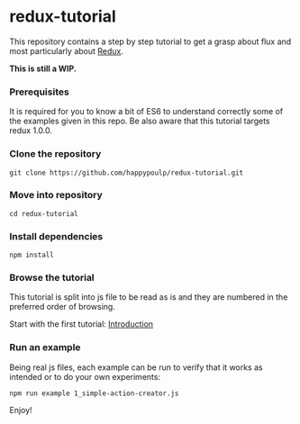 redux-tutorial
=========================

This repository contains a step by step tutorial to get a grasp about flux and most particularly about [Redux](https://github.com/gaearon/redux).

**This is still a WIP.**

### Prerequisites
It is required for you to know a bit of ES6 to understand correctly some of the examples given in this repo. Be also aware that this tutorial targets redux 1.0.0.

### Clone the repository
`git clone https://github.com/happypoulp/redux-tutorial.git`

### Move into repository
`cd redux-tutorial`

### Install dependencies
`npm install`

### Browse the tutorial

This tutorial is split into js file to be read as is and they are numbered in the preferred order of browsing.

Start with the first tutorial: [Introduction](0_introduction.js)

### Run an example

Being real js files, each example can be run to verify that it works as intended or to do your own experiments:

`npm run example 1_simple-action-creator.js`

Enjoy!

